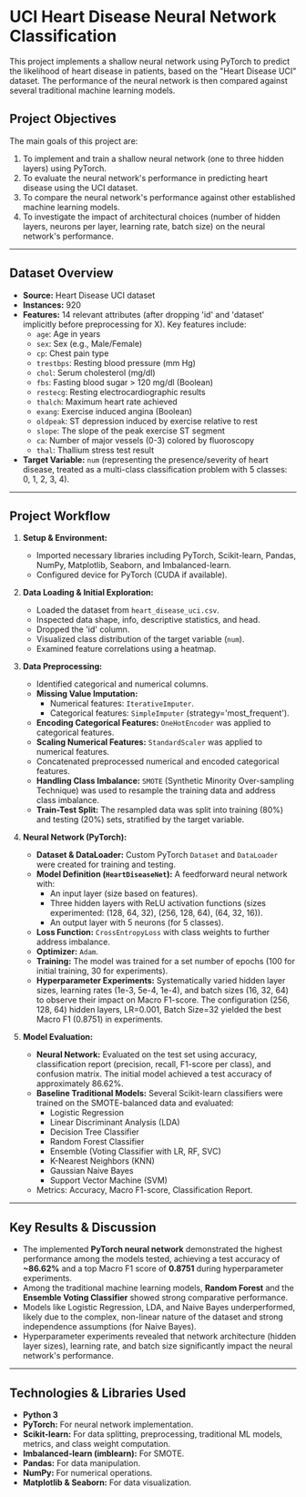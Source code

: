 # UCI Heart Disease Neural Network Classification 

This project implements a shallow neural network using PyTorch to predict the likelihood of heart disease in patients, based on the "Heart Disease UCI" dataset. The performance of the neural network is then compared against several traditional machine learning models.

## Project Objectives

The main goals of this project are:
1.  To implement and train a shallow neural network (one to three hidden layers) using PyTorch.
2.  To evaluate the neural network's performance in predicting heart disease using the UCI dataset.
3.  To compare the neural network's performance against other established machine learning models.
4.  To investigate the impact of architectural choices (number of hidden layers, neurons per layer, learning rate, batch size) on the neural network's performance.

---

## Dataset Overview

* **Source:** Heart Disease UCI dataset
* **Instances:** 920
* **Features:** 14 relevant attributes (after dropping 'id' and 'dataset' implicitly before preprocessing for X). Key features include:
    * `age`: Age in years
    * `sex`: Sex (e.g., Male/Female)
    * `cp`: Chest pain type
    * `trestbps`: Resting blood pressure (mm Hg)
    * `chol`: Serum cholesterol (mg/dl)
    * `fbs`: Fasting blood sugar > 120 mg/dl (Boolean)
    * `restecg`: Resting electrocardiographic results
    * `thalch`: Maximum heart rate achieved
    * `exang`: Exercise induced angina (Boolean)
    * `oldpeak`: ST depression induced by exercise relative to rest
    * `slope`: The slope of the peak exercise ST segment
    * `ca`: Number of major vessels (0-3) colored by fluoroscopy
    * `thal`: Thallium stress test result
* **Target Variable:** `num` (representing the presence/severity of heart disease, treated as a multi-class classification problem with 5 classes: 0, 1, 2, 3, 4).

---

## Project Workflow

1.  **Setup & Environment:**
    * Imported necessary libraries including PyTorch, Scikit-learn, Pandas, NumPy, Matplotlib, Seaborn, and Imbalanced-learn.
    * Configured device for PyTorch (CUDA if available).

2.  **Data Loading & Initial Exploration:**
    * Loaded the dataset from `heart_disease_uci.csv`.
    * Inspected data shape, info, descriptive statistics, and head.
    * Dropped the 'id' column.
    * Visualized class distribution of the target variable (`num`).
    * Examined feature correlations using a heatmap.

3.  **Data Preprocessing:**
    * Identified categorical and numerical columns.
    * **Missing Value Imputation:**
        * Numerical features: `IterativeImputer`.
        * Categorical features: `SimpleImputer` (strategy='most_frequent').
    * **Encoding Categorical Features:** `OneHotEncoder` was applied to categorical features.
    * **Scaling Numerical Features:** `StandardScaler` was applied to numerical features.
    * Concatenated preprocessed numerical and encoded categorical features.
    * **Handling Class Imbalance:** `SMOTE` (Synthetic Minority Over-sampling Technique) was used to resample the training data and address class imbalance.
    * **Train-Test Split:** The resampled data was split into training (80%) and testing (20%) sets, stratified by the target variable.

4.  **Neural Network (PyTorch):**
    * **Dataset & DataLoader:** Custom PyTorch `Dataset` and `DataLoader` were created for training and testing.
    * **Model Definition (`HeartDiseaseNet`):** A feedforward neural network with:
        * An input layer (size based on features).
        * Three hidden layers with ReLU activation functions (sizes experimented: (128, 64, 32), (256, 128, 64), (64, 32, 16)).
        * An output layer with 5 neurons (for 5 classes).
    * **Loss Function:** `CrossEntropyLoss` with class weights to further address imbalance.
    * **Optimizer:** `Adam`.
    * **Training:** The model was trained for a set number of epochs (100 for initial training, 30 for experiments).
    * **Hyperparameter Experiments:** Systematically varied hidden layer sizes, learning rates (1e-3, 5e-4, 1e-4), and batch sizes (16, 32, 64) to observe their impact on Macro F1-score. The configuration (256, 128, 64) hidden layers, LR=0.001, Batch Size=32 yielded the best Macro F1 (0.8751) in experiments.

5.  **Model Evaluation:**
    * **Neural Network:** Evaluated on the test set using accuracy, classification report (precision, recall, F1-score per class), and confusion matrix. The initial model achieved a test accuracy of approximately 86.62%.
    * **Baseline Traditional Models:** Several Scikit-learn classifiers were trained on the SMOTE-balanced data and evaluated:
        * Logistic Regression
        * Linear Discriminant Analysis (LDA)
        * Decision Tree Classifier
        * Random Forest Classifier
        * Ensemble (Voting Classifier with LR, RF, SVC)
        * K-Nearest Neighbors (KNN)
        * Gaussian Naive Bayes
        * Support Vector Machine (SVM)
    * Metrics: Accuracy, Macro F1-score, Classification Report.

---

## Key Results & Discussion

* The implemented **PyTorch neural network** demonstrated the highest performance among the models tested, achieving a test accuracy of **~86.62%** and a top Macro F1 score of **0.8751** during hyperparameter experiments.
* Among the traditional machine learning models, **Random Forest** and the **Ensemble Voting Classifier** showed strong comparative performance.
* Models like Logistic Regression, LDA, and Naive Bayes underperformed, likely due to the complex, non-linear nature of the dataset and strong independence assumptions (for Naive Bayes).
* Hyperparameter experiments revealed that network architecture (hidden layer sizes), learning rate, and batch size significantly impact the neural network's performance.

---

## Technologies & Libraries Used

* **Python 3**
* **PyTorch:** For neural network implementation.
* **Scikit-learn:** For data splitting, preprocessing, traditional ML models, metrics, and class weight computation.
* **Imbalanced-learn (imblearn):** For SMOTE.
* **Pandas:** For data manipulation.
* **NumPy:** For numerical operations.
* **Matplotlib & Seaborn:** For data visualization.

